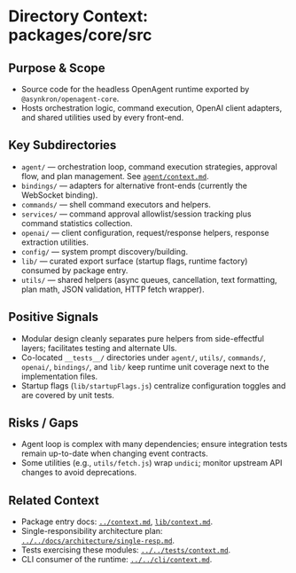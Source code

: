 # Directory Context: packages/core/src

## Purpose & Scope

- Source code for the headless OpenAgent runtime exported by `@asynkron/openagent-core`.
- Hosts orchestration logic, command execution, OpenAI client adapters, and shared utilities used by every front-end.

## Key Subdirectories

- `agent/` — orchestration loop, command execution strategies, approval flow, and plan management. See [`agent/context.md`](agent/context.md).
- `bindings/` — adapters for alternative front-ends (currently the WebSocket binding).
- `commands/` — shell command executors and helpers.
- `services/` — command approval allowlist/session tracking plus command statistics collection.
- `openai/` — client configuration, request/response helpers, response extraction utilities.
- `config/` — system prompt discovery/building.
- `lib/` — curated export surface (startup flags, runtime factory) consumed by package entry.
- `utils/` — shared helpers (async queues, cancellation, text formatting, plan math, JSON validation, HTTP fetch wrapper).

## Positive Signals

- Modular design cleanly separates pure helpers from side-effectful layers; facilitates testing and alternate UIs.
- Co-located `__tests__/` directories under `agent/`, `utils/`, `commands/`, `openai/`, `bindings/`, and `lib/` keep runtime unit
  coverage next to the implementation files.
- Startup flags (`lib/startupFlags.js`) centralize configuration toggles and are covered by unit tests.

## Risks / Gaps

- Agent loop is complex with many dependencies; ensure integration tests remain up-to-date when changing event contracts.
- Some utilities (e.g., `utils/fetch.js`) wrap `undici`; monitor upstream API changes to avoid deprecations.

## Related Context

- Package entry docs: [`../context.md`](../context.md), [`lib/context.md`](lib/context.md).
- Single-responsibility architecture plan: [`../../docs/architecture/single-resp.md`](../../docs/architecture/single-resp.md).
- Tests exercising these modules: [`../../tests/context.md`](../../tests/context.md).
- CLI consumer of the runtime: [`../../cli/context.md`](../../cli/context.md).
